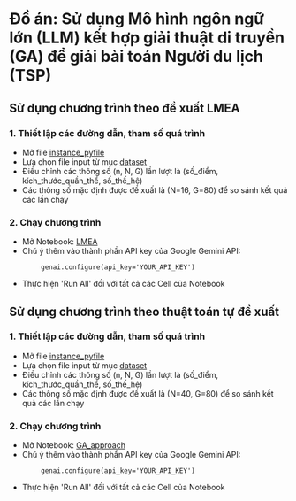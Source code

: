 # Đồ án: Sử dụng Mô hình ngôn ngữ lớn (LLM) kết hợp giải thuật di truyền (GA) để giải bài toán Người du lịch (TSP)

## Sử dụng chương trình theo đề xuất LMEA
### 1. Thiết lập các đường dẫn, tham số quá trình
- Mở file [instance_pyfile](paper_LMEA_construction/instance_pyfile.py)
- Lựa chọn file input từ mục [dataset](dataset)
- Điều chỉnh các thông số (n, N, G) lần lượt là (số_điểm, kích_thước_quần_thể, số_thế_hệ)
- Các thông số mặc định được đề xuất là (N=16, G=80) để so sánh kết quả các lần chạy

### 2. Chạy chương trình
- Mở Notebook: [LMEA](paper_LMEA_construction/LMEA.ipynb)
- Chú ý  thêm vào thành phần API key của Google Gemini API:

```
        genai.configure(api_key='YOUR_API_KEY')
```

- Thực hiện 'Run All' đối với tất cả các Cell của Notebook


## Sử dụng chương trình theo thuật toán tự đề xuất
### 1. Thiết lập các đường dẫn, tham số quá trình
- Mở file [instance_pyfile](new_approach/instance_pyfile.py)
- Lựa chọn file input từ mục [dataset](dataset)
- Điều chỉnh các thông số (n, N, G) lần lượt là (số_điểm, kích_thước_quần_thể, số_thế_hệ)
- Các thông số mặc định được đề xuất là (N=40, G=80) để so sánh kết quả các lần chạy

### 2. Chạy chương trình
- Mở Notebook: [GA_approach](new_approach/GA_approach.ipynb)
- Chú ý  thêm vào thành phần API key của Google Gemini API:

```
        genai.configure(api_key='YOUR_API_KEY')
```

- Thực hiện 'Run All' đối với tất cả các Cell của Notebook
